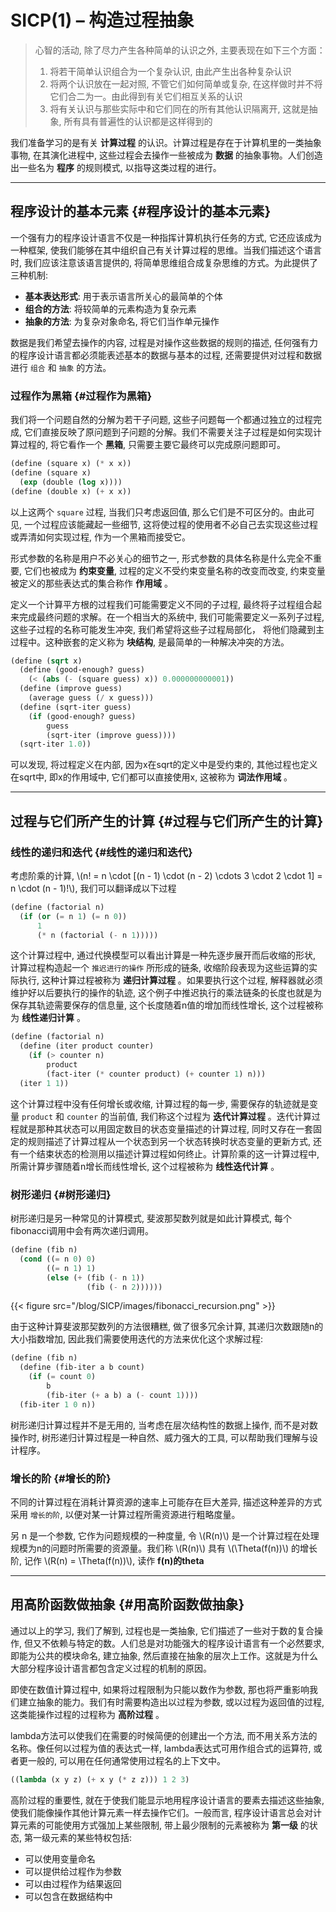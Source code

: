 # SICP(1) – 构造过程抽象


> 心智的活动, 除了尽力产生各种简单的认识之外, 主要表现在如下三个方面：
>
> 1.  将若干简单认识组合为一个复杂认识, 由此产生出各种复杂认识
> 2.  将两个认识放在一起对照, 不管它们如何简单或复杂, 在这样做时并不将它们合二为一。由此得到有关它们相互关系的认识
> 3.  将有关认识与那些实际中和它们同在的所有其他认识隔离开, 这就是抽象, 所有具有普遍性的认识都是这样得到的

我们准备学习的是有关 **计算过程** 的认识。计算过程是存在于计算机里的一类抽象事物, 在其演化进程中, 这些过程会去操作一些被成为 **数据** 的抽象事物。人们创造出一些名为 **程序** 的规则模式, 以指导这类过程的进行。

---


## 程序设计的基本元素 {#程序设计的基本元素}

一个强有力的程序设计语言不仅是一种指挥计算机执行任务的方式, 它还应该成为一种框架, 使我们能够在其中组织自己有关计算过程的思维。当我们描述这个语言时, 我们应该注意该语言提供的, 将简单思维组合成复杂思维的方式。为此提供了三种机制:

-   **基本表达形式**: 用于表示语言所关心的最简单的个体
-   **组合的方法**: 将较简单的元素构造为复杂元素
-   **抽象的方法**: 为复杂对象命名, 将它们当作单元操作

数据是我们希望去操作的内容, 过程是对操作这些数据的规则的描述, 任何强有力的程序设计语言都必须能表述基本的数据与基本的过程, 还需要提供对过程和数据进行 `组合` 和 `抽象` 的方法。


### 过程作为黑箱 {#过程作为黑箱}

我们将一个问题自然的分解为若干子问题, 这些子问题每一个都通过独立的过程完成, 它们直接反映了原问题到子问题的分解。我们不需要关注子过程是如何实现计算过程的, 将它看作一个 **黑箱**, 只需要主要它最终可以完成原问题即可。

```scheme
(define (square x) (* x x))
(define (square x)
  (exp (double (log x))))
(define (double x) (+ x x))
```

以上这两个 `square` 过程, 当我们只考虑返回值, 那么它们是不可区分的。由此可见, 一个过程应该能藏起一些细节, 这将使过程的使用者不必自己去实现这些过程或弄清如何实现过程, 作为一个黑箱而接受它。

形式参数的名称是用户不必关心的细节之一, 形式参数的具体名称是什么完全不重要, 它们也被成为 **约束变量**, 过程的定义不受约束变量名称的改变而改变, 约束变量被定义的那些表达式的集合称作 **作用域** 。

定义一个计算平方根的过程我们可能需要定义不同的子过程, 最终将子过程组合起来完成最终问题的求解。在一个相当大的系统中, 我们可能需要定义一系列子过程, 这些子过程的名称可能发生冲突, 我们希望将这些子过程局部化， 将他们隐藏到主过程中。这种嵌套的定义称为 **块结构**, 是最简单的一种解决冲突的方法。

```scheme
(define (sqrt x)
  (define (good-enough? guess)
    (< (abs (- (square guess) x)) 0.000000000001))
  (define (improve guess)
    (average guess (/ x guess)))
  (define (sqrt-iter guess)
    (if (good-enough? guess)
        guess
        (sqrt-iter (improve guess))))
  (sqrt-iter 1.0))
```

可以发现, 将过程定义在内部, 因为x在sqrt的定义中是受约束的, 其他过程也定义在sqrt中, 即x的作用域中, 它们都可以直接使用x, 这被称为 **词法作用域** 。

---


## 过程与它们所产生的计算 {#过程与它们所产生的计算}


### 线性的递归和迭代 {#线性的递归和迭代}

考虑阶乘的计算, \\(n! = n \cdot [(n - 1) \cdot (n - 2) \cdots 3 \cdot 2 \cdot 1] = n \cdot (n - 1)!\\), 我们可以翻译成以下过程

```scheme
(define (factorial n)
  (if (or (= n 1) (= n 0))
      1
      (* n (factorial (- n 1)))))
```

这个计算过程中, 通过代换模型可以看出计算是一种先逐步展开而后收缩的形状, 计算过程构造起一个 `推迟进行的操作` 所形成的链条, 收缩阶段表现为这些运算的实际执行, 这种计算过程被称为 **递归计算过程** 。如果要执行这个过程, 解释器就必须维护好以后要执行的操作的轨迹, 这个例子中推迟执行的乘法链条的长度也就是为保存其轨迹需要保存的信息量, 这个长度随着n值的增加而线性增长, 这个过程被称为 **线性递归计算** 。

```scheme
(define (factorial n)
  (define (iter product counter)
    (if (> counter n)
        product
        (fact-iter (* counter product) (+ counter 1) n)))
  (iter 1 1))
```

这个计算过程中没有任何增长或收缩, 计算过程的每一步, 需要保存的轨迹就是变量 `product` 和 `counter` 的当前值, 我们称这个过程为 **迭代计算过程** 。迭代计算过程就是那种其状态可以用固定数目的状态变量描述的计算过程, 同时又存在一套固定的规则描述了计算过程从一个状态到另一个状态转换时状态变量的更新方式, 还有一个结束状态的检测用以描述计算过程如何终止。计算阶乘的这一计算过程中, 所需计算步骤随着n增长而线性增长, 这个过程被称为 **线性迭代计算** 。


### 树形递归 {#树形递归}

树形递归是另一种常见的计算模式, 斐波那契数列就是如此计算模式, 每个fibonacci调用中会有两次递归调用。

```scheme
(define (fib n)
  (cond ((= n 0) 0)
        ((= n 1) 1)
        (else (+ (fib (- n 1))
                 (fib (- n 2))))))
```

{{< figure src="/blog/SICP/images/fibonacci_recursion.png" >}}

由于这种计算斐波那契数列的方法很糟糕, 做了很多冗余计算, 其递归次数跟随n的大小指数增加, 因此我们需要使用迭代的方法来优化这个求解过程:

```scheme
(define (fib n)
  (define (fib-iter a b count)
    (if (= count 0)
        b
        (fib-iter (+ a b) a (- count 1))))
  (fib-iter 1 0 n))
```

树形递归计算过程并不是无用的, 当考虑在层次结构性的数据上操作, 而不是对数操作时, 树形递归计算过程是一种自然、威力强大的工具, 可以帮助我们理解与设计程序。


### 增长的阶 {#增长的阶}

不同的计算过程在消耗计算资源的速率上可能存在巨大差异, 描述这种差异的方式采用 `增长的阶`, 以便对某一计算过程所需资源进行粗略度量。

另 n 是一个参数, 它作为问题规模的一种度量, 令 \\(R(n)\\) 是一个计算过程在处理规模为n的问题时所需要的资源量。我们称 \\(R(n)\\) 具有 \\(\Theta(f(n))\\) 的增长阶, 记作 \\(R(n) = \Theta(f(n))\\), 读作 **f(n)的theta**

---


## 用高阶函数做抽象 {#用高阶函数做抽象}

通过以上的学习, 我们了解到, 过程也是一类抽象, 它们描述了一些对于数的复合操作, 但又不依赖与特定的数。人们总是对功能强大的程序设计语言有一个必然要求, 即能为公共的模块命名, 建立抽象, 然后直接在抽象的层次上工作。这就是为什么大部分程序设计语言都包含定义过程的机制的原因。

即使在数值计算过程中, 如果将过程限制为只能以数作为参数, 那也将严重影响我们建立抽象的能力。我们有时需要构造出以过程为参数, 或以过程为返回值的过程, 这类能操作过程的过程称为 **高阶过程** 。

lambda方法可以使我们在需要的时候简便的创建出一个方法, 而不用关系方法的名称。像任何以过程为值的表达式一样, lambda表达式可用作组合式的运算符, 或者更一般的, 可以用在任何通常使用过程名的上下文中。

```scheme
((lambda (x y z) (+ x y (* z z))) 1 2 3)
```

高阶过程的重要性, 就在于使我们能显示地用程序设计语言的要素去描述这些抽象, 使我们能像操作其他计算元素一样去操作它们。一般而言, 程序设计语言总会对计算元素的可能使用方式强加上某些限制, 带上最少限制的元素被称为 **第一级** 的状态, 第一级元素的某些特权包括:

-   可以使用变量命名
-   可以提供给过程作为参数
-   可以由过程作为结果返回
-   可以包含在数据结构中

